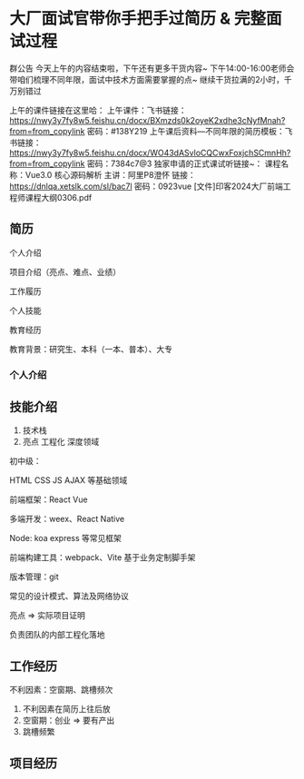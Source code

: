 # 大厂面试官带你手把手过简历 & 完整面试过程



群公告
今天上午的内容结束啦，下午还有更多干货内容~
下午14:00-16:00老师会带咱们梳理不同年限，面试中技术方面需要掌握的点~
继续干货拉满的2小时，千万别错过

上午的课件链接在这里哈：
上午课件：飞书链接：https://nwy3y7fy8w5.feishu.cn/docx/BXmzds0k2oyeK2xdhe3cNyfMnah?from=from_copylink   密码：#138Y219
上午课后资料—不同年限的简历模板：飞书链接：https://nwy3y7fy8w5.feishu.cn/docx/WO43dASvloCQCwxFoxjchSCmnHh?from=from_copylink   密码：7384c7@3
独家申请的正式课试听链接~：
课程名称：Vue3.0 核⼼源码解析
主讲：阿里P8澄怀
链接：https://dnlqa.xetslk.com/sl/bac7l
密码：0923vue
[文件]印客2024大厂前端工程师课程大纲0306.pdf

## 简历

个人介绍

项目介绍（亮点、难点、业绩）

工作履历

个人技能

教育经历

教育背景：研究生、本科（一本、普本）、大专

### 个人介绍



## 技能介绍

1. 技术栈
2. 亮点 工程化 深度领域

初中级：

HTML CSS JS AJAX 等基础领域

前端框架：React Vue

多端开发：weex、React Native

Node: koa express 等常见框架

前端构建工具：webpack、Vite 基于业务定制脚手架

版本管理：git

常见的设计模式、算法及网络协议

亮点 => 实际项目证明

负责团队的内部工程化落地

## 工作经历

不利因素：空窗期、跳槽频次

1. 不利因素在简历上往后放
2. 空窗期：创业 => 要有产出
3. 跳槽频繁

## 项目经历

